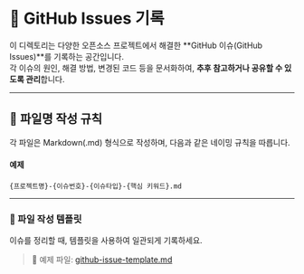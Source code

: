 # 📝 GitHub Issues 기록

이 디렉토리는 다양한 오픈소스 프로젝트에서 해결한 **GitHub 이슈(GitHub Issues)**를 기록하는 공간입니다.  
각 이슈의 원인, 해결 방법, 변경된 코드 등을 문서화하여, **추후 참고하거나 공유할 수 있도록 관리**합니다.    

---

## 📌 파일명 작성 규칙

각 파일은 Markdown(.md) 형식으로 작성하며, 다음과 같은 네이밍 규칙을 따릅니다.

#### 예제

```text
{프로젝트명}-{이슈번호}-{이슈타입}-{핵심 키워드}.md
```

---

### 📌 파일 작성 템플릿

이슈를 정리할 때, 템플릿을 사용하여 일관되게 기록하세요.

> 📄 예제 파일: [github-issue-template.md](/best-practices/github-issue-template.md)
